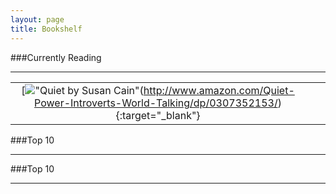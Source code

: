 ```yaml
---
layout: page
title: Bookshelf
---
```


###Currently Reading
- - -

|               |               |               |
|:-------------:|:-------------:|:-------------:|
|[!["Quiet by Susan Cain"][Quiet](http://www.amazon.com/Quiet-Power-Introverts-World-Talking/dp/0307352153/){:target="_blank"}|    |    |


###Top 10
- - -


###Top 10
- - -


[Quiet]: http://ecx.images-amazon.com/images/I/41m0N7IIcsL._SX323_BO1,204,203,200_.jpg "Quiet by Susan Cain"